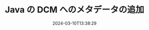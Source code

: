 ---
############################# Static ############################
layout: "auto-gen-metadata"
date: 2024-03-10T13:38:29
draft: false
otherformats: zip xltx xltm xlt xlsx xlsm xlsb xls wmf webp wav vsx vss vsdx vsd vdx vcr vcf ttf ttc torrent tiff tif psd pptx pptm ppt ppsx ppsm pps potx potm pot png pdf otf otc odt ods msg mpt mpp mp3 mov jpg jpf jpeg jp2 heif heic gif flv epub eml emf dxf dwg dotx dotm dot docx docm doc djvu dicom bmp avi asf mkv one otc djvu

############################# Head ############################
head_title: "Java アプリケーションの DCM ファイルにメタデータを追加"
head_description: "Java メタデータ処理 API により、DCM ファイルにメタデータ情報を追加できます。メタデータ標準 XMP、EXIF、IPTC、ID3 などを使用してください。"

############################# Header ############################
title: "Java の DCM へのメタデータの追加"
description: "GroupDocs.Metadata for Java を使用して、さまざまなビジネス文書、画像、オーディオ、ビデオファイル形式にカスタムメタデータプロパティを追加します。"
bg_image: "https://cms.admin.containerize.com/templates/aspose/App_Themes/V3/images/bg/header1.png"
bg_overlay: false
button:
    enable: true
    icon: "fas fa-arrow-down"
    label: "無料試用版をダウンロード"
    link: "https://downloads.groupdocs.com/metadata/java"

############################# SubMenu ############################
submenu:
    enable: true

    left:
        img_alt: "GroupDocs.Metadata for Java"
        image: "https://cms.admin.containerize.com/templates/groupdocs/images/product-logos/90x90-noborder/groupdocs-metadata-java.png"
        product: "GroupDocs.Metadata"
        platform: "Java"

    middle:
        button:

            # button loop
            - link: "https://apireference.groupdocs.com/metadata/java"
              text: "{submenu.content_middle.button_text_1}"

            # button loop
            - link: "https://github.com/groupdocs-metadata"
              text: "{submenu.content_middle.button_text_2}"

            # button loop
            - link: "https://products.groupdocs.app/metadata/family"
              text: "{submenu.content_middle.button_text_3}"

            # button loop
            - link: "https://purchase.groupdocs.com/pricing/metadata/java"
              text: "{submenu.content_middle.button_text_4}"

    right:
        link_download: "https://downloads.groupdocs.com/metadata"
        link_learn: "https://docs.groupdocs.com/metadata/java"
        link_buy: "https://purchase.groupdocs.com"

############################# About ############################
about:
    enable: true
    title: "GroupDocs.Metadata for Java API について"
    content: |
        [GroupDocs.Metadata for Java](/ja/metadata/java/) は、外部ソフトウェアを使用せずに、画像やドキュメント形式のメタデータ情報を簡単に表示、更新、削除、検索、比較、交換、エクスポートできる高度なメタデータフィールド管理および操作ソリューションです。Word ドキュメント、Excel スプレッドシート、PowerPoint プレゼンテーション、Outlook 電子メール、OneNote、Visio、Project、PDF、AutoCAD、ZIP、Audio、Video ファイル形式にメタデータの詳細を追加します。また、他の多くのメタデータ処理機能との連携もサポートされます。

############################# Steps ############################
steps:
    enable: true
    title_left: "Java の DCM にメタデータを追加する手順"
    content_left: |
        [GroupDocs.Metadata for Java](/ja/metadata/java/) を使用すると、Java 開発者はいくつかの簡単な手順を実装することで、アプリケーション内から DCM ファイルにメタデータの詳細を簡単に追加できます。
        
        * Metadata クラスのインスタンスで DCM をロードします。
        * Metadata.AddProperties メソッドを使用してプロパティを追加します。
        * 述語を使用して目的のメタデータプロパティを検索します。
        * 変更を DCM 形式で保存し直します。

    title_right: "システム要件"
    content_right: |
        GroupDocs.Metadata for Java API はすべての主要なプラットフォームとオペレーティングシステムでサポートされています。以下のコードを実行する前に、以下の前提条件がシステムにインストールされていることを確認してください。

        * オペレーティングシステム:マイクロソフト Windows、Linux、Mac OS
        * 開発環境:NetBeans, IntelliJ IDEA, Eclipse
        * Java ランタイム環境: J2SE 6.0 and above
        * GroupDocs.Metadata for Java の最新バージョンを [Maven](https://repository.groupdocs.com/webapp/#/artifacts/browse/tree/General/repo/com/groupdocs/groupdocs-metadata) から入手してください
         
    code: |
        ```java    
        // {steps.code.load_comment}
        try (Metadata metadata = new Metadata("input.dcm"))
        {
            // コンテンツ作成者を含むプロパティを追加
            int affected = metadata.addProperties(new ContainsTagSpecification(Tags.getTime().getPrinted()), new PropertyValue(new Date()));
            System.out.println(String.format("Affected properties: %s", affected));
            metadata.save("output.dcm");
        }
        ```

############################# Demos ############################
demos:
    enable: true
    title: "メタデータを追加するためのライブデモ"
    content: |
       [GroupDocs.Metadata Live Demos](https://products.groupdocs.app/metadata/family) ウェブサイトにアクセスして、今すぐ DCM ファイルにメタデータ情報を追加してください。
       ライブデモには以下のメリットがあります。
        
############################# About Formats ############################
about_formats:
    enable: true

############################# More Formats ############################
more_formats:
    enable: true
    title: "他のファイル形式へのメタデータプロパティの追加"
    content: |
        Java 用のマルチフォーマット文書および画像メタデータ追加 API。以下に説明するように、一般的なファイル形式のメタデータを取得します。

############################# Back to top ###############################
back_to_top:
    enable: true
---